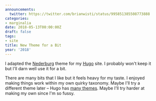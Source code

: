 ```yaml
---
announcements:
  twitter: https://twitter.com/brianwisti/status/995851385508773888
categories:
- marginalia
date: 2018-05-13T00:00:00Z
draft: false
tags:
- site
title: New Theme for a Bit
year: '2018'
---
```



I adapted the [Nederburg][] theme for my [Hugo][] site. I probably won't keep it but I'll darn well use it for a
bit.

[Nederburg]: https://github.com/appernetic/hugo-nederburg-theme
[Hugo]: https://gohugo.io

<!--more-->

There are many bits that I like but it feels heavy for my taste. I enjoyed making things work within my own
quirky taxonomy. Maybe I'll try a different theme later – Hugo has [many themes][]. Maybe I'll try harder at
making my own since I'm so fussy.

[many themes]: https://themes.gohugo.io/

